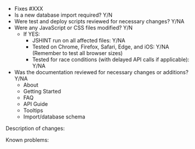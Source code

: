 - Fixes #XXX
- Is a new database import required? Y/N
- Were test and deploy scripts reviewed for necessary changes? Y/NA
- Were any JavaScript or CSS files modified? Y/N
  - If YES:
    - JSHINT run on all affected files: Y/NA
    - Tested on Chrome, Firefox, Safari, Edge, and iOS: Y/NA
      (Remember to test all browser sizes)
    - Tested for race conditions (with delayed API calls if applicable): Y/NA
- Was the documentation reviewed for necessary changes or additions? Y/NA
  - About
  - Getting Started
  - FAQ
  - API Guide
  - Tooltips
  - Import/database schema

Description of changes:

Known problems:
